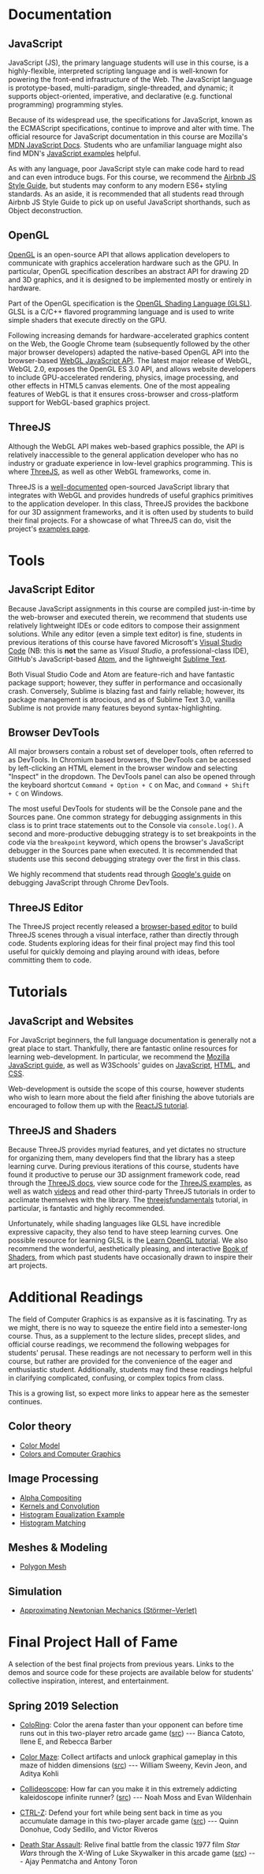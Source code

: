 # Documentation

## JavaScript
JavaScript (JS), the primary language students will use in this course, is a highly-flexible, interpreted scripting language and is well-known for powering the front-end infrastructure of the Web. The JavaScript language is prototype-based, multi-paradigm, single-threaded, and dynamic; it supports object-oriented, imperative, and declarative (e.g. functional programming) programming styles.

Because of its widespread use, the specifications for JavaScript, known as the ECMAScript specifications, continue to improve and alter with time. The official resource for JavaScript documentation in this course are Mozilla's [MDN JavaScript Docs](https://developer.mozilla.org/en-US/docs/Web/JavaScript). Students who are unfamiliar language might also find MDN's [JavaScript examples](https://www.w3schools.com/js/js_examples.asp) helpful.

As with any language, poor JavaScript style can make code hard to read and can even introduce bugs. For this course, we recommend the [Airbnb JS Style Guide](https://github.com/airbnb/javascript), but students may conform to any modern ES6+ styling standards. As an aside, it is recommended that all students read through Airbnb JS Style Guide to pick up on useful JavaScript shorthands, such as Object deconstruction.

## OpenGL
[OpenGL](https://www.opengl.org/documentation/) is an open-source API that allows application developers to communicate with graphics acceleration hardware such as the GPU. In particular, OpenGL specification describes an abstract API for drawing 2D and 3D graphics, and it is designed to be implemented mostly or entirely in hardware.

Part of the OpenGL specification is the [OpenGL Shading Language (GLSL)](http://docs.gl/sl4/acos). GLSL is a C/C++ flavored programming language and is used to write simple shaders that execute directly on the GPU.

Following increasing demands for hardware-accelerated graphics content on the Web, the Google Chrome team (subsequently followed by the other major browser developers) adapted the native-based OpenGL API into the browser-based [WebGL JavaScript API](https://developer.mozilla.org/en-US/docs/Web/API/WebGL_API). The latest major release of WebGL, WebGL 2.0, exposes the OpenGL ES 3.0 API, and allows website developers to include GPU-accelerated rendering, physics, image processing, and other effects in HTML5 canvas elements. One of the most appealing features of WebGL is that it ensures cross-browser and cross-platform support for WebGL-based graphics project.

## ThreeJS
Although the WebGL API makes web-based graphics possible, the API is relatively inaccessible to the general application developer who has no industry or graduate experience in low-level graphics programming. This is where [ThreeJS](https://threejs.org/), as well as other WebGL frameworks, come in.

ThreeJS is a [well-documented](https://threejs.org/docs/index.html#manual/en/introduction/Creating-a-scene) open-sourced JavaScript library that integrates with WebGL and provides hundreds of useful graphics primitives to the application developer. In this class, ThreeJS provides the backbone for our 3D assignment frameworks, and it is often used by students to build their final projects. For a showcase of what ThreeJS can do, visit the project's [examples page](https://threejs.org/examples/#webgl_geometries).

# Tools
## JavaScript Editor
Because JavaScript assignments in this course are compiled just-in-time by the web-browser and executed therein, we recommend that students use relatively lightweight IDEs or code editors to compose their assignment solutions. While any editor (even a simple text editor) is fine, students in previous iterations of this course have favored Microsoft's [Visual Studio Code](https://code.visualstudio.com/) (NB: this is **not** the same as *Visual Studio*, a professional-class IDE), GitHub's JavaScript-based [Atom](https://atom.io/), and the lightweight [Sublime Text](https://www.sublimetext.com/).

Both Visual Studio Code and Atom are feature-rich and have fantastic package support; however, they suffer in performance and occasionally crash. Conversely, Sublime is blazing fast and fairly reliable; however, its package management is atrocious, and as of Sublime Text 3.0, vanilla Sublime is not provide many features beyond syntax-highlighting.

## Browser DevTools
All major browsers contain a robust set of developer tools, often referred to as DevTools. In Chromium based browsers, the DevTools can be accessed by left-clicking an HTML element in the browser window and selecting "Inspect" in the dropdown. The DevTools panel can also be opened through the keyboard shortcut `Command + Option + C` on Mac, and `Command + Shift + C` on Windows.

The most useful DevTools for students will be the Console pane and the Sources pane. One common strategy for debugging assignments in this class is to print trace statements out to the Console via `console.log()`. A second and more-productive debugging strategy is to set breakpoints in the code via the `breakpoint` keyword, which opens the browser's JavaScript debugger in the Sources pane when executed. It is recommended that students use this second debugging strategy over the first in this class.

We highly recommend that students read through [Google's guide](https://developers.google.com/web/tools/chrome-devtools/javascript) on debugging JavaScript through Chrome DevTools.

## ThreeJS Editor
The ThreeJS project recently released a [browser-based editor](https://threejs.org/editor/) to build ThreeJS scenes through a visual interface, rather than directly through code. Students exploring ideas for their final project may find this tool useful for quickly demoing and playing around with ideas, before committing them to code.

# Tutorials
## JavaScript and Websites
For JavaScript beginners, the full language documentation is generally not a great place to start. Thankfully, there are fantastic online resources for learning web-development. In particular, we recommend the [Mozilla JavaScript guide](https://developer.mozilla.org/en-US/docs/Web/JavaScript/Guide), as well as W3Schools' guides on [JavaScript](https://www.w3schools.com/js/default.asp), [HTML](https://www.w3schools.com/html/default.asp), and [CSS](https://www.w3schools.com/css/default.asp).

Web-development is outside the scope of this course, however students who wish to learn more about the field after finishing the above tutorials are encouraged to follow them up with the [ReactJS tutorial](https://reactjs.org/tutorial/tutorial.html#before-we-start-the-tutorial).

## ThreeJS and Shaders
Because ThreeJS provides myriad features, and yet dictates no structure for organizing them, many developers find that the library has a steep learning curve. During previous iterations of this course, students have found it productive to peruse our 3D assignment framework code, read through the [ThreeJS docs](https://threejs.org/docs/index.html#manual/en/introduction/Creating-a-scene), view source code for the [ThreeJS examples](https://threejs.org/examples/#webgl_geometries), as well as watch [videos](https://www.youtube.com/watch?v=ABV1mK1CGOY) and read other third-party ThreeJS tutorials in order to acclimate themselves with the library. The [threejsfundamentals](https://threejsfundamentals.org/threejs/lessons/threejs-fundamentals.html) tutorial, in particular, is fantastic and highly recommended.

Unfortunately, while shading languages like GLSL have incredible expressive capacity, they also tend to have steep learning curves. One possible resource for learning GLSL is the [Learn OpenGL tutorial](https://learnopengl.com/Getting-started/Shaders). We also recommend the wonderful, aesthetically pleasing, and interactive [Book of Shaders](https://thebookofshaders.com/), from which past students have occasionally drawn to inspire their art projects.

# Additional Readings
The field of Computer Graphics is as expansive as it is fascinating. Try as we might, there is no way to squeeze the entire field into a semester-long course. Thus, as a supplement to the lecture slides, precept slides, and official course readings, we recommend the following webpages for students' perusal. These readings are not necessary to perform well in this course, but rather are provided for the convenience of the eager and enthusiastic student. Additionally, students may find these readings helpful in clarifying complicated, confusing, or complex topics from class.

This is a growing list, so expect more links to appear here as the semester continues.

## Color theory
* [Color Model](https://en.wikipedia.org/wiki/Color_model)
* [Colors and Computer Graphics](https://en.wikipedia.org/wiki/Comparison_of_color_models_in_computer_graphics)

## Image Processing
* [Alpha Compositing](https://en.wikipedia.org/wiki/Alpha_compositing)
* [Kernels and Convolution](https://en.wikipedia.org/wiki/Kernel_(image_processing))
* [Histogram Equalization Example](https://en.wikipedia.org/wiki/Histogram_equalization#Small_image)
* [Histogram Matching](https://en.wikipedia.org/wiki/Histogram_matching)

## Meshes & Modeling
* [Polygon Mesh](https://en.wikipedia.org/wiki/Polygon_mesh)

## Simulation
* [Approximating Newtonian Mechanics (Störmer–Verlet)](https://en.wikipedia.org/wiki/Verlet_integration)

# Final Project Hall of Fame
A selection of the best final projects from previous years. Links to the demos and source code for these projects are available below for students' collective inspiration, interest, and entertainment.

## Spring 2019 Selection

* [ColoRing](https://beckybarber18.github.io/coloring/): Color the arena faster than your opponent can before time runs out in this two-player retro arcade game ([src](https://github.com/beckybarber18/coloring)) --- Bianca Catoto, Ilene E, and Rebecca Barber

* [Color Maze](https://kattusite.github.io/colormaze/): Collect artifacts and unlock graphical gameplay in this maze of hidden dimensions ([src](https://github.com/Kattusite/colormaze)) --- William Sweeny, Kevin Jeon, and Aditya Kohli

* [Collideoscope](https://collideoscope.github.io): How far can you make it in this extremely addicting kaleidoscope infinite runner? ([src](https://github.com/ewilden/collideoscope)) --- Noah Moss and Evan Wildenhain

* [CTRL-Z](https://qdonohue.github.io/ctrlz/): Defend your fort while being sent back in time as you accumulate damage in this two-player arcade game ([src](https://github.com/qdonohue/ctrlz)) --- Quinn Donohue, Cody Sedillo, and Victor Riveros


* [Death Star Assault](https://ajayp15.github.io/DeathStarAssault/): Relive final battle from the classic 1977 film *Star Wars* through the X-Wing of Luke Skywalker in this arcade game ([src](https://github.com/ajayp15/DeathStarAssault/)) --- Ajay Penmatcha and Antony Toron
